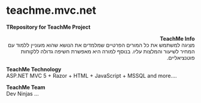 teachme.mvc.net
===============

<b>TRepository for TeachMe Project</b>

<p dir="rtl">
<b>TeachMe Info</b><br>
מציגה למשתמש את כל המורים הפרטיים שמלמדים את הנושא שהוא מעוניין ללמוד עם המחיר לשיעור והמלצות עליו. בנוסף למורה היא מאפשרת חשיפה גדולה ללקוחות פוטנציאליים.
</p>

<p>
<b>TeachMe Technology</b><br>
ASP.NET MVC 5 + Razor + HTML + JavaScript + MSSQL and more....
</p>

<p>
<b>TeachMe Team</b><br>
Dev Ninjas ...
</p>
